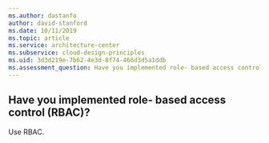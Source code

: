 ```yaml
---
ms.author: dastanfo
author: david-stanford
ms.date: 10/11/2019
ms.topic: article
ms.service: architecture-center
ms.subservice: cloud-design-principles
ms.uid: 3d3d219e-7b62-4e3d-8f74-466d3d5a1ddb
ms.assessment_question: Have you implemented role- based access control (RBAC)?
---
```

## Have you implemented role- based access control (RBAC)?

Use RBAC.
